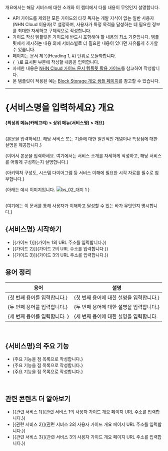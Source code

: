 개요에서는 해당 서비스에 대한 소개와 이 챕터에서 다룰 내용이 무엇인지 설명합니다.

* API 가이드를 제외한 모든 가이드의 타깃 독자는 개발 지식이 없는 일반 사용자(NHN Cloud 이용자)로 설정하며, 사용자가 특정 목적을 달성하는 데 필요한 정보를 최대한 자세하고 구체적으로 작성합니다.
* 가이드 작성 템플릿은 가이드에 반드시 포함해야 할 내용의 최소 기준입니다. 템플릿에서 제시하는 내용 외에 서비스별로 더 필요한 내용이 있다면 자유롭게 추가할 수 있습니다.
* 페이지는 문서 제목(Heading 1, #) 단위로 모듈화합니다.
* `{ }`로 표시된 부분에 작성할 내용을 입력합니다.
* 자세한 내용은 [NHN Cloud 가이드 문서 템플릿 활용 가이드](https://nhnent.dooray.com/share/pages/zzvZY-57RG6imxkuc_-blA)를 참고하여 작성합니다.
* 본 템플릿이 적용된 예는 [Block Storage 개요 샘플 페이지](https://docs.alpha-nhncloud.com/ko/Open%20Source/TW/ko/overview/)를 참고할 수 있습니다.

--- 

# {서비스명을 입력하세요} 개요

<!--문서의 각 페이지는 위 문서 제목(Heading 1, #) 단위로 모듈화합니다. 문서 제목(Heading 1)은 페이지당 1번만 사용할 수 있습니다.-->

**{최상위 메뉴(카테고리) > 상위 메뉴(서비스명) > 개요}**

<!--문서의 제목 바로 아랫줄에 평문에 볼드체를 적용한 스타일로 사용자 가이드 내에서 현재 페이지까지의 경로를 작성합니다.  -->
<!--예: **Network > Load Balancer > Load Balancer 개요**  -->
<br>
{본문을 입력하세요. 해당 서비스 또는 기술에 대한 일반적인 개념이나 특장점에 대한 설명을 제공합니다.}


{이어서 본문을 입력하세요. 여기에서는 서비스 소개를 자세하게 작성하고, 해당 서비스를 어떻게 구성하는지 설명합니다.}

{아키텍처 구성도, 시스템 다이어그램 등 서비스 이해에 필요한 시각 자료를 필수로 첨부합니다.}

{아래는 예시 이미지입니다.
![bs_02_대지 1](https://github.com/user-attachments/assets/b6cd4a1f-eeb6-4eed-962b-2020efc3cfb0)
}

<!--작성자는 편한 방법으로 초안을 그려 테크니컬 라이터에게 전달합니다. 테크니컬 라이터는 이미지 스타일 가이드에 따라 최종 이미지를 가공·제작하여 요청자에게 전달합니다. 요청자는 이미지가 의도에 맞게 제작되었는지 검토한 뒤 가이드 문서에 첨부합니다.-->

<!--서비스에 대한 간단한 소개 후 이 가이드에 대한 소개를 기재하기 전 한 줄 공백을 추가합니다.-->

<br>
{여기에는 이 문서를 통해 사용자가 이해하고 달성할 수 있는 바가 무엇인지 명시합니다.}

## {서비스명} 시작하기

<!--여기에서는 해당 서비스를 최초 시작할 때 참고할 수 있는 가이드의 하이퍼링크를 목차 형식으로 기재합니다. 점 목록을 사용합니다.  -->
<!--예를 들어 로드 밸런서 서비스라면 '로드 밸런서 지원 프로토콜', '로드 밸런서 생성', '리스너 설정', 'IP 접근제어 그룹 생성' 등의 내용을 선정하여 해당 가이드 URL을 목록으로 제공할 수 있습니다.  -->

* \[\{가이드 1\}\]\(\{가이드 1의 URL 주소를 입력합니다\.\}\)
* \[\{가이드 2\}\]\(\{가이드 2의 URL 주소를 입력합니다\.\}\)
* \[\{가이드 3\}\]\(\{가이드 3의 URL 주소를 입력합니다\.\}\)

## 용어 정리

<!-- 해당 서비스에서 다룰 주요 용어나 기술적인 용어를 정리합니다. 용어는 표 형태로 제공하며, 가급적이면 가나다순, ABC순으로 기재합니다. -->

| 용어 | 설명 |
| --- | --- |
| {첫 번째 용어를 입력합니다.} | {첫 번째 용어에 대한 설명을 입력합니다.} |
| {두 번째 용어를 입력합니다.} | {두 번째 용어에 대한 설명을 입력합니다.} |
| {세 번째 용어를 입력합니다. } | {세 번째 용어에 대한 설명을 입력합니다. |

<br>

## {서비스명}의 주요 기능

* {주요 기능을 점 목록으로 작성합니다.}
* {주요 기능을 점 목록으로 작성합니다.}
* {주요 기능을 점 목록으로 작성합니다.}
<br>

## 관련 콘텐츠 더 알아보기

<!-- 해당 서비스와 연동해 사용하거나, 해당 서비스를 이해하는 데 도움이 되는 관련 서비스의 사용자 가이드-개요 페이지 하이퍼링크를 목차 형식으로 제공합니다. 점 목록을 사용합니다. -->

* [{관련 서비스 1}]{관련 서비스 1의 사용자 가이드 개요 페이지 URL 주소를 입력합니다.})
* [{관련 서비스 2}]{관련 서비스 2의 사용자 가이드 개요 페이지 URL 주소를 입력합니다.})
* [{관련 서비스 3}]{관련 서비스 3의 사용자 가이드 개요 페이지 URL 주소를 입력합니다.})
